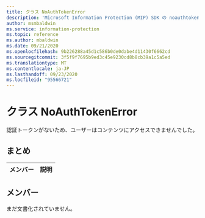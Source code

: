 ```yaml
---
title: クラス NoAuthTokenError
description: 'Microsoft Information Protection (MIP) SDK の noauthtokenerror:: undefined クラスを文書にします。'
author: msmbaldwin
ms.service: information-protection
ms.topic: reference
ms.author: mbaldwin
ms.date: 09/21/2020
ms.openlocfilehash: 9b226288a45d1c586b0de0dabe4d11430f6662cd
ms.sourcegitcommit: 3f5f9f7695b9ed3c45e9230cd8b8cb39a1c5a5ed
ms.translationtype: MT
ms.contentlocale: ja-JP
ms.lasthandoff: 09/23/2020
ms.locfileid: "95566721"
---
```

# <a name="class-noauthtokenerror"></a>クラス NoAuthTokenError 
認証トークンがないため、ユーザーはコンテンツにアクセスできませんでした。
  
## <a name="summary"></a>まとめ
 メンバー                        | 説明                                
--------------------------------|---------------------------------------------
  
## <a name="members"></a>メンバー
まだ文書化されていません。
